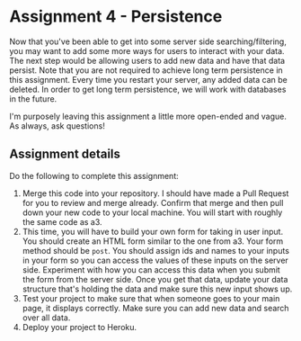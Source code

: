 # Assignment 4 - Persistence

Now that you've been able to get into some server side searching/filtering, you may want to add some more ways for users to interact with your data. The next step would be allowing users to add new data and have that data persist. Note that you are not required to achieve long term persistence in this assignment. Every time you restart your server, any added data can be deleted. In order to get long term persistence, we will work with databases in the future.

I'm purposely leaving this assignment a little more open-ended and vague. As always, ask questions!

## Assignment details

Do the following to complete this assignment:

1. Merge this code into your repository. I should have made a Pull Request for you to review and merge already. Confirm that merge and then pull down your new code to your local machine. You will start with roughly the same code as a3.
2. This time, you will have to build your own form for taking in user input. You should create an HTML form similar to the one from a3. Your form method should be `post`. You should assign ids and names to your inputs in your form so you can access the values of these inputs on the server side. Experiment with how you can access this data when you submit the form from the server side. Once you get that data, update your data structure that's holding the data and make sure this new input shows up.
3. Test your project to make sure that when someone goes to your main page, it displays correctly. Make sure you can add new data and search over all data.
4. Deploy your project to Heroku.
